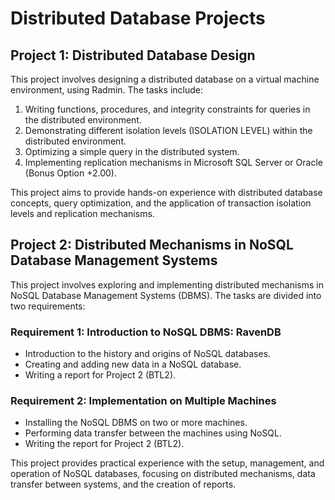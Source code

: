 # Distributed Database Projects

## Project 1: Distributed Database Design

This project involves designing a distributed database on a virtual machine environment, using Radmin. The tasks include:

1. Writing functions, procedures, and integrity constraints for queries in the distributed environment.
2. Demonstrating different isolation levels (ISOLATION LEVEL) within the distributed environment.
3. Optimizing a simple query in the distributed system.
4. Implementing replication mechanisms in Microsoft SQL Server or Oracle (Bonus Option +2.00).

This project aims to provide hands-on experience with distributed database concepts, query optimization, and the application of transaction isolation levels and replication mechanisms.

## Project 2: Distributed Mechanisms in NoSQL Database Management Systems

This project involves exploring and implementing distributed mechanisms in NoSQL Database Management Systems (DBMS). The tasks are divided into two requirements:

### Requirement 1: Introduction to NoSQL DBMS: RavenDB

- Introduction to the history and origins of NoSQL databases.
- Creating and adding new data in a NoSQL database.
- Writing a report for Project 2 (BTL2).

### Requirement 2: Implementation on Multiple Machines

- Installing the NoSQL DBMS on two or more machines.
- Performing data transfer between the machines using NoSQL.
- Writing the report for Project 2 (BTL2).

This project provides practical experience with the setup, management, and operation of NoSQL databases, focusing on distributed mechanisms, data transfer between systems, and the creation of reports.
